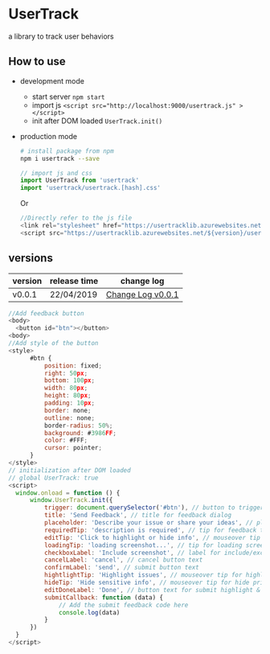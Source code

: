 # UserTrack
a library to track user behaviors

## How to use

- development mode

  - start server `npm start`
  - import js `<script src="http://localhost:9000/usertrack.js" ></script>`
  - init after DOM loaded `UserTrack.init()`

- production mode

  ```bash
  # install package from npm
  npm i usertrack --save
  ```

  ```js
  // import js and css
  import UserTrack from 'usertrack'
  import 'usertrack/usertrack.[hash].css'
  ```
  Or
  ```js
  //Directly refer to the js file
  <link rel="stylesheet" href="https://usertracklib.azurewebsites.net/${version}/usertrack.${version}.css">
  <script src="https://usertracklib.azurewebsites.net/${version}/usertrack.${version}.min.js"></script>
  ```

## versions

version | release time | change log
---- | --- | ---
v0.0.1 | 22/04/2019 | [Change Log v0.0.1](https://github.com/linwei0201/UserTrack/blob/master/ChangeLog.md)

  ```js
  //Add feedback button
  <body>
    <button id="btn"></button>
  <body>
  //Add style of the button
  <style>
        #btn {
            position: fixed;
            right: 50px;
            bottom: 100px;
            width: 80px;
            height: 80px;
            padding: 10px;
            border: none;
            outline: none;
            border-radius: 50%;
            background: #3986FF;
            color: #FFF;
            cursor: pointer;
        }
  </style>
  // initialization after DOM loaded
  // global UserTrack: true 
  <script>
    window.onload = function () {
        window.UserTrack.init({
            trigger: document.querySelector('#btn'), // button to trigger feedback dialog
            title: 'Send Feedback', // title for feedback dialog
            placeholder: 'Describe your issue or share your ideas', // placeholder for feedback text
            requiredTip: 'description is required', // tip for feedback text
            editTip: 'Click to highlight or hide info', // mouseover tip on edit screenshot
            loadingTip: 'loading screenshot...', // tip for loading screenshot
            checkboxLabel: 'Include screenshot', // label for include/exclude screenshot checkbox
            cancelLabel: 'cancel', // cancel button text
            confirmLabel: 'send', // submit button text
            hightlightTip: 'Highlight issues', // mouseover tip for highlight
            hideTip: 'Hide sensitive info', // mouseover tip for hide private content
            editDoneLabel: 'Done', // button text for submit highlight & blacks edit
            submitCallback: function (data) {
                // Add the submit feedback code here
                console.log(data)
            }
        })
    }
  </script>
  ```
